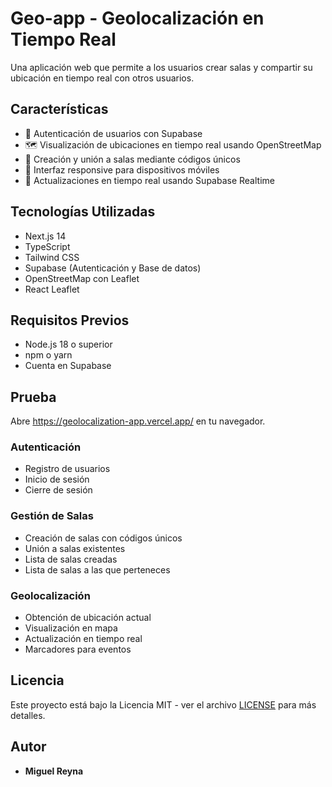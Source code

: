 # Geo-app - Geolocalización en Tiempo Real

Una aplicación web que permite a los usuarios crear salas y compartir su ubicación en tiempo real con otros usuarios.

## Características

- 🔐 Autenticación de usuarios con Supabase
- 🗺️ Visualización de ubicaciones en tiempo real usando OpenStreetMap
- 👥 Creación y unión a salas mediante códigos únicos
- 📱 Interfaz responsive para dispositivos móviles
- 🔄 Actualizaciones en tiempo real usando Supabase Realtime

## Tecnologías Utilizadas

- Next.js 14
- TypeScript
- Tailwind CSS
- Supabase (Autenticación y Base de datos)
- OpenStreetMap con Leaflet
- React Leaflet

## Requisitos Previos

- Node.js 18 o superior
- npm o yarn
- Cuenta en Supabase

## Prueba

Abre https://geolocalization-app.vercel.app/ en tu navegador.

### Autenticación
- Registro de usuarios
- Inicio de sesión
- Cierre de sesión

### Gestión de Salas
- Creación de salas con códigos únicos
- Unión a salas existentes
- Lista de salas creadas
- Lista de salas a las que perteneces

### Geolocalización
- Obtención de ubicación actual
- Visualización en mapa
- Actualización en tiempo real
- Marcadores para eventos


## Licencia

Este proyecto está bajo la Licencia MIT - ver el archivo [LICENSE](LICENSE) para más detalles.

## Autor

- **Miguel Reyna**

